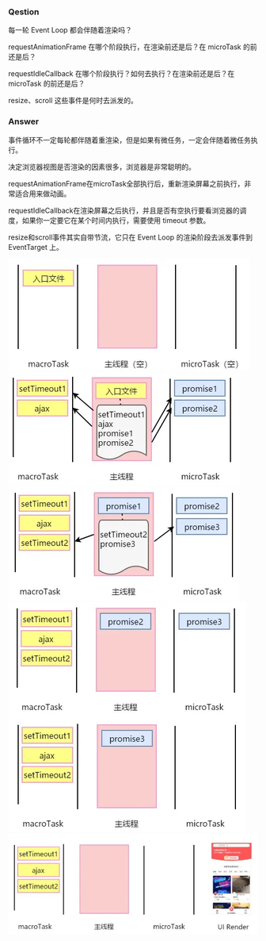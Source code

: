### Qestion
每一轮 Event Loop 都会伴随着渲染吗？

requestAnimationFrame 在哪个阶段执行，在渲染前还是后？在 microTask 的前还是后？

requestIdleCallback 在哪个阶段执行？如何去执行？在渲染前还是后？在 microTask 的前还是后？

resize、scroll 这些事件是何时去派发的。

### Answer
事件循环不一定每轮都伴随着重渲染，但是如果有微任务，一定会伴随着微任务执行。

决定浏览器视图是否渲染的因素很多，浏览器是非常聪明的。

requestAnimationFrame在microTask全部执行后，重新渲染屏幕之前执行，非常适合用来做动画。

requestIdleCallback在渲染屏幕之后执行，并且是否有空执行要看浏览器的调度，如果你一定要它在某个时间内执行，需要使用 timeout 参数。

resize和scroll事件其实自带节流，它只在 Event Loop 的渲染阶段去派发事件到 EventTarget 上。

![Alt](../assets/imgs/event_loop_1.jpg)
![Alt](../assets/imgs/event_loop_2.jpg)
![Alt](../assets/imgs/event_loop_3.jpg)
![Alt](../assets/imgs/event_loop_4.jpg)
![Alt](../assets/imgs/event_loop_5.jpg)

